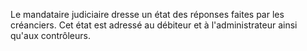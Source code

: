 Le mandataire judiciaire dresse un état des réponses faites par les créanciers. Cet état est adressé au débiteur et à l'administrateur ainsi qu'aux contrôleurs.
